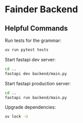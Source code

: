 # Fainder Backend

## Helpful Commands

Run tests for the grammar:

```bash
uv run pytest tests
```

Start fastapi dev server:

```bash
cd ..
fastapi dev backend/main.py
```

Start fastapi production server:

```bash
cd ..
fastapi run backend/main.py
```

Upgrade dependencies:

```bash
uv lock -U
```
